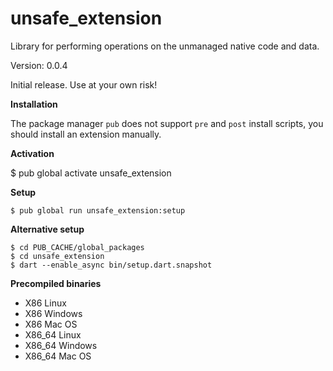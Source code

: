 unsafe_extension
=====

Library for performing operations on the unmanaged native code and data.

Version: 0.0.4

Initial release. Use at your own risk!

**Installation**

The package manager `pub` does not support `pre` and `post` install scripts, you should install an extension manually.

**Activation**

$ pub global activate unsafe_extension 

**Setup**

```
$ pub global run unsafe_extension:setup
```

**Alternative setup**

```
$ cd PUB_CACHE/global_packages
$ cd unsafe_extension  
$ dart --enable_async bin/setup.dart.snapshot
```

**Precompiled binaries**  

- X86 Linux
- X86 Windows
- X86 Mac OS
- X86_64 Linux
- X86_64 Windows
- X86_64 Mac OS
